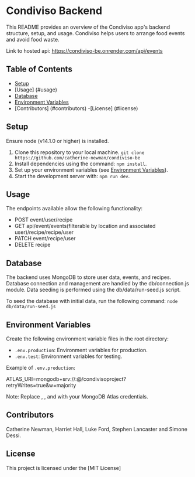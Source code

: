 # Condiviso Backend

This README provides an overview of the Condiviso app's backend structure, setup, and usage. Condiviso helps users to arrange food events and avoid food waste.

Link to hosted api: https://condiviso-be.onrender.com/api/events

## Table of Contents

- [Setup](#setup)
- [Usage] (#usage)
- [Database](#database)
- [Environment Variables](#environment-variables)
- [Contributors] (#contributors)
-[License] (#license)

## Setup

Ensure node (v14.1.0 or higher) is installed.

1. Clone this repository to your local machine.
    `git clone https://github.com/catherine-newman/condiviso-be`
2. Install dependencies using the command: `npm install`.
3. Set up your environment variables (see [Environment Variables](#environment-variables)).
4. Start the development server with: `npm run dev`.

## Usage
The endpoints available allow the following functionality:
- POST event/user/recipe
- GET api/event/events(filterable by location and associated user)/recipe/recipe/user
- PATCH event/recipe/user
- DELETE recipe

## Database

The backend uses MongoDB to store user data, events, and recipes. Database connection and management are handled by the db/connection.js module. Data seeding is performed using the db/data/run-seed.js script.

To seed the database with initial data, run the following command:
 `node db/data/run-seed.js`


## Environment Variables

Create the following environment variable files in the root directory:

- `.env.production`: Environment variables for production.
- `.env.test`: Environment variables for testing.

Example of `.env.production`:

ATLAS_URI=mongodb+srv://<username>:<password>@<cluster-url>/condivisoproject?retryWrites=true&w=majority

Note: Replace <username>, <password>, and <cluster-url> with your MongoDB Atlas credentials.

## Contributors

Catherine Newman, Harriet Hall, Luke Ford, Stephen Lancaster and Simone Dessi. 


## License

This project is licensed under the [MIT License]











 